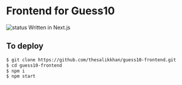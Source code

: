 # Frontend for Guess10
![status](https://uptime.sal.lol/api/badge/16/status)
Written in Next.js

## To deploy

```bash
$ git clone https://github.com/thesalikkhan/guess10-frontend.git
$ cd guess10-frontend
$ npm i
$ npm start
```
